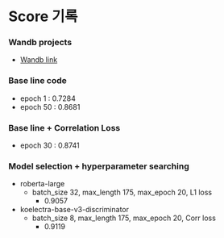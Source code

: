# Score 기록

### Wandb projects
- [Wandb link](https://wandb.ai/bc14)

### Base line code 
- epoch 1 : 0.7284
- epoch 50 : 0.8681

### Base line + Correlation Loss
- epoch 30 : 0.8741

### Model selection + hyperparameter searching
- roberta-large
    - batch_size 32, max_length 175, max_epoch 20, L1 loss
        - 0.9057
- koelectra-base-v3-discriminator
    - batch_size 8, max_length 175, max_epoch 20, Corr loss
        - 0.9119
